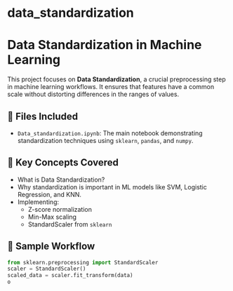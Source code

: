 # data_standardization
# Data Standardization in Machine Learning

This project focuses on **Data Standardization**, a crucial preprocessing step in machine learning workflows. It ensures that features have a common scale without distorting differences in the ranges of values.

## 📁 Files Included

- `Data_standardization.ipynb`: The main notebook demonstrating standardization techniques using `sklearn`, `pandas`, and `numpy`.

## 📌 Key Concepts Covered

- What is Data Standardization?
- Why standardization is important in ML models like SVM, Logistic Regression, and KNN.
- Implementing:
  - Z-score normalization
  - Min-Max scaling
  - StandardScaler from `sklearn`

## 🧪 Sample Workflow

```python
from sklearn.preprocessing import StandardScaler
scaler = StandardScaler()
scaled_data = scaler.fit_transform(data)
o
